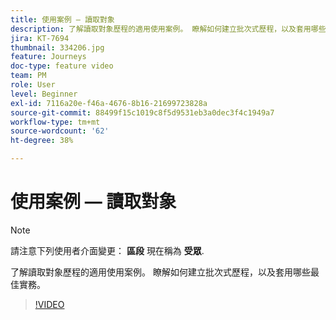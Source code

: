 ```yaml
---
title: 使用案例 — 讀取對象
description: 了解讀取對象歷程的適用使用案例。 瞭解如何建立批次式歷程，以及套用哪些最佳實務。
jira: KT-7694
thumbnail: 334206.jpg
feature: Journeys
doc-type: feature video
team: PM
role: User
level: Beginner
exl-id: 7116a20e-f46a-4676-8b16-21699723828a
source-git-commit: 88499f15c1019c8f5d9531eb3a0dec3f4c1949a7
workflow-type: tm+mt
source-wordcount: '62'
ht-degree: 38%

---
```


# 使用案例 — 讀取對象

>[!NOTE]
>請注意下列使用者介面變更： **區段** 現在稱為 **受眾**.

了解讀取對象歷程的適用使用案例。 瞭解如何建立批次式歷程，以及套用哪些最佳實務。

>[!VIDEO](https://video.tv.adobe.com/v/334206?quality=12&learn=on)
